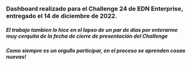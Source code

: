 ### Dashboard realizado para el Challenge 24 de EDN Enterprise, entregado el 14 de diciembre de 2022.
##### El trabajo tambien lo hice en el lapso de un par de días por enterarme muy cerquita de la fecha de cierre de presentación del Challenge
##### Como siempre es un orgullo participar, en el proceso se aprenden cosas nuevas!
